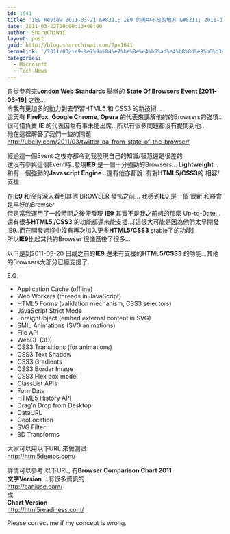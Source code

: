 ```yaml
---
id: 1641
title: 'IE9 Review 2011-03-21 &#8211; IE9 的美中不足的地方 &#8211; 2011-03-21'
date: 2011-03-22T00:00:13+08:00
author: ShareChiWai
layout: post
guid: http://blog.sharechiwai.com/?p=1641
permalink: '/2011/03/ie9-%e7%9a%84%e7%be%8e%e4%b8%ad%e4%b8%8d%e8%b6%b3%e7%9a%84%e5%9c%b0%e6%96%b9-2011-03-21/'
categories:
  - Microsoft
  - Tech News
---
```

自從參與完**London Web Standards** 舉辦的 **State Of Browsers Event [2011-03-19]** 之後&#8230;  
令我有更加多的動力到去學習HTML5 和 CSS3 的新技術&#8230;  
這天有 **FireFox**, **Google Chrome**, **Opera** 的代表來講解他的的Browsers的強項..  
很可惜負責 **IE** 的代表因為有事未能出席&#8230;所以有很多問題都沒有提問到他&#8230;  
他在這裡解答了我們一些的問題  
<http://ubelly.com/2011/03/twitter-qa-from-state-of-the-browser/>

經過這一個Event 之後亦都令到我發現自己的知識/智慧還是很差的  
還沒有參與這個Event時..發現**IE9** 是一個十分強勁的Browsers&#8230; **Lightweight**&#8230;和有一個強勁的**Javascript Engine**&#8230;還有他亦都說..有對**HTML5/CSS3**的 相容/支援

在**IE9** 和沒有深入看到其他 BROWSER 發怖之前&#8230; 我感到**IE9** 是一個 很新 和將會是早好的Browser  
但是當我運用了一段時間之後便發現 **IE9** 其實不是我之前想的那麼 Up-to-Date&#8230;  
還有很多**HTML5 /CSS3** 的功能都還未能支援&#8230;[這很大可能是因為他們太早開發IE9..而在開發過程中沒有再次加入更多**HTML5/CSS3** stable了的功能]  
所以**IE9**比起其他的Browser 很像落後了很多&#8230;

以下是到2011-03-20 日或之前的**IE9** 還未有支援的**HTML5/CSS3** 的功能&#8230;其他的Browsers大部分已經支援了..

E.G.

  * Application Cache (offline)
  * Web Workers (threads in JavaScript)
  * HTML5 Forms (validation mechanism, CSS3 selectors)
  * JavaScript Strict Mode
  * ForeignObject (embed external content in SVG)
  * SMIL Animations (SVG animations)
  * File API
  * WebGL (3D)
  * CSS3 Transitions (for animations)
  * CSS3 Text Shadow
  * CSS3 Gradients
  * CSS3 Border Image
  * CSS3 Flex box model
  * ClassList APIs
  * FormData
  * HTML5 History API
  * Drag&#8217;n Drop from Desktop
  * DataURL
  * GeoLocation
  * SVG Filter
  * 3D Transforms

大家可以用以下URL 來做測試  
<http://html5demos.com/>

詳情可以參考 以下URL, 有**Browser Comparison Chart 2011**  
**文字Version** &#8230;有很多資訊的  
<http://caniuse.com/>  
或  
**Chart Version**  
<http://html5readiness.com/>

Please correct me if my concept is wrong.